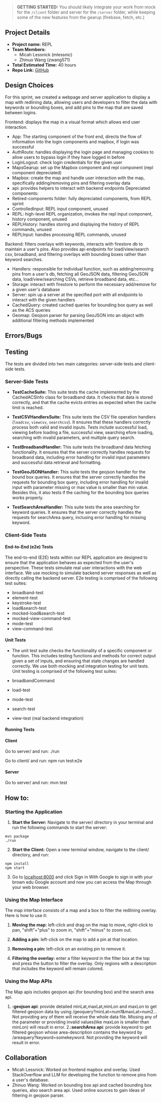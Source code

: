 > **GETTING STARTED:** You should likely integrate your work from mock for the `/client` folder and server for the `/server` folder, while keeping some of the new features from the gearup (firebase, fetch, etc.)

## Project Details

- **Project name:** REPL
- **Team Members:**
  - Micah Lessnick (mlessnic)
  - Zhinuo Wang (zwang571)
- **Total Estimated Time:** 40 hours
- **Repo Link:** [GitHub](https://github.com/cs0320-s24/maps-mlessnic-zwang571.git)

## Design Choices

For this sprint, we created a webpage and server application to display a map with redlining data, allowing users and developers to filter the data with keywords or bounding boxes, and add pins to the map that are saved between logins.

Frontend: displays the map in a visual format which allows end user interaction.

- App: The starting component of the front end, directs the flow of information into the login components and mapbox, if login was successful
- AuthRoute: handles displaying the login page and managing cookies to allow users to bypass login if they have logged in before
- LoginLogout: check login credentials for the given user
- MapsGearup: set up the Mapbox component and repl component (repl component depreciated)
- Mapbox: create the map and handle user interaction with the map, specifically adding/removing pins and filtering overlay data
- api: provides helpers to interact with backend endpoints
Depreciated components:
- Retired-components folder: fully depreciated components, from REPL sprint
- ControlledInput: REPL input component, unused
- REPL: high-level REPL organization, invokes the repl input component, history component, unused
- REPLHistory: handles storing and displaying the history of REPL commands, unused
- REPLInput: handles processing REPL commands, unused

Backend: filters overlays with keywords, interacts with firestore db to maintain a user's pins. Also provides api endpoints for load/view/search csv, broadband, and filtering overlays with bounding boxes rather than keyword searches.

- Handlers: responsible for individual function, such as adding/removing pins from a user's db, fetching all GeoJSON data, filtering GeoJSON data, load/view/searching CSVs, retrieve broadband data, etc...
- Storage: interact with firestore to perform the necessary add/remove for a given user's database
- Server: spin up a server at the specified port with all endpoints to interact with the given handlers
- CachedQuery: created cached queries for bounding box query as well as the ACS queries
- Geomap: Geojson parser for parsing GeoJSON into an object with additional filtering methods implemented


## Errors/Bugs


## Testing

The tests are divided into two main categories: server-side tests and client-side tests.

### Server-Side Tests

- **TestCacheSuite:** This suite tests the cache implemented by the CachedACSInfo class for broadband data. It checks that data is stored correctly, and that the cache evicts entries as expected when the cache limit is reached.

- **TestCSVHandlersSuite:** This suite tests the CSV file operation handlers (`loadcsv`, `viewcsv`, `searchcsv`). It ensures that these handlers correctly process both valid and invalid inputs. Tests include successful load, viewing before loading a file, successful view, searching efore loading, searching with invalid parameters, and multiple query search.

- **TestBroadbandHandler:** This suite tests the broadband data fetching functionality. It ensures that the server correctly handles requests for broadband data, including error handling for invalid input parameters and successful data retrieval and formatting.

- **TestGeoJSONHandler:** This suite tests the geojson handler for the bound box queries. It ensures that the server correctly handles the requests for bounding box query, including error handling for invalid input with parameter missing or max value is smaller than min value. Besides this, it also tests if the caching for the bounding box queries works properly.

- **TestSearchAreaHandler:** This suite tests the area searching for keyword queries. It ensures that the server correctly handles the requests for searchArea query, inclusing error handling for missing keyword.


### Client-Side Tests

#### End-to-End (e2e) Tests

The end-to-end (E2E) tests within our REPL application are designed to ensure that the application behaves as expected from the user's perspective. These tests simulate real user interactions with the web interface. We use mocking to simulate backend server responses as well as directly calling the backend server. E2e testing is comprised of the following test suites:

- broadband-test
- element-test
- keystroke-test
- load&search-test
- mocked-load&search-test
- mocked-view-command-test
- mode-test
- view-command-test

#### Unit Tests

- The unit test suite checks the functionality of a specific component or function. This includes testing functions and methods for correct output given a set of inputs, and ensuring that state changes are handled correctly. We use both mocking and integration testing for unit tests. Unit testing is comprised of the following test suites:

- broadbandCommand
- load-test
- mode-test
- search-test
- view-test (real backend integration)

#### Running Tests

#### Client

Go to server/ and run: ./run

Go to client/ and run: npm run test:e2e

#### Server

Go to server/ and run: mvn test

## How to:

### Starting the Application

1. **Start the Server:** Navigate to the server/ directory in your terminal and run the following commands to start the server:

```
mvn package
./run

```

2. **Start the Client:** Open a new terminal window, navigate to the client/ directory, and run:

```
npm install
npm start
```

3. Go to [localhost:8000](http://localhost:8000/) and click Sign in With Google to sign in with your brown edu Google account and now you can access the Map through your web browser.

### Using the Map Interface

The map interface consists of a map and a box to filter the redlining overlay. Here is how to use it:

1. **Moving the map:** left-click and drag on the map to move, right-click to pan, "shift"+"plus" to zoom in, "shift"+"minus" to zoom out.

2. **Adding a pin:** left-click on the map to add a pin at that location.

3. **Removing a pin:** left-click on an existing pin to remove it.

4. **Filtering the overlay:** enter a filter keyword in the filter box at the top and press the button to filter the overlay. Only regions with a description that includes the keyword will remain colored.

### Using the Map APIs
The Map apis includes geojson api (for bounding box) and the search area api.

1. **:geojson api**: provide detailed minLat,maxLat,minLon and maxLon to get filtered geojson data by using /geoquery?minLat=num1&maxLat=num2... Not providing any of them will receive the whole data file. Missing any of the parameter or providing invalid values(like maxLon is smaller than minLon) will result in error.
2.**:searchArea api**: provide keyword to get filtered geojson whose area-description contains the keyword by /areaquery?keyword=somekeyword. Not providing the keyword will result in error. 


## Collaboration

- Micah Lessnick: Worked on frontend mapbox and overlay. Used StackOverflow and LLM for developing the function to remove pins from a user's database.
- Zhinuo Wang: Worked on bounding box api and cached bounding box queries, also search area api. Used online sources to gain ideas of filtering in geojson parser.
